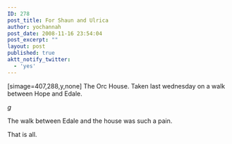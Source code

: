 ```yaml
---
ID: 278
post_title: For Shaun and Ulrica
author: yochannah
post_date: 2008-11-16 23:54:04
post_excerpt: ""
layout: post
published: true
aktt_notify_twitter:
  - 'yes'
---
```

[simage=407,288,y,none] The Orc House. Taken last wednesday on a walk between Hope and Edale. 

*g* 

The walk between Edale and the house was such a pain.

That is all.